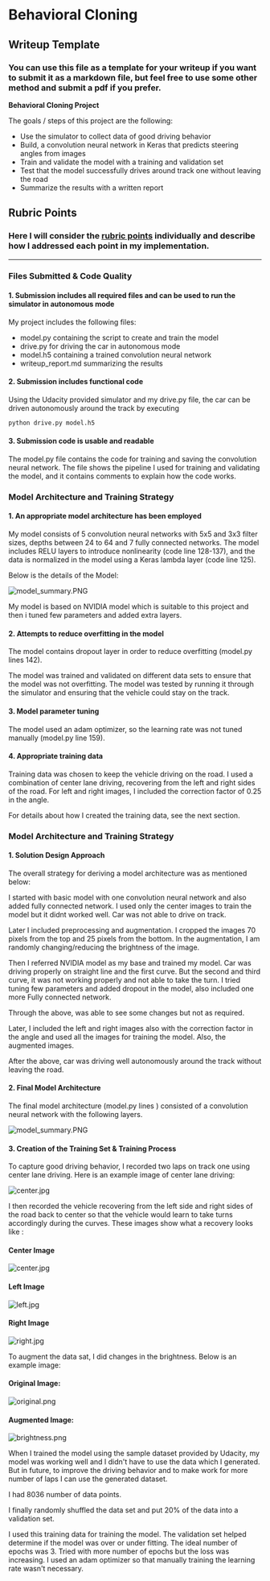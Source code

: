 
# **Behavioral Cloning** 

## Writeup Template

### You can use this file as a template for your writeup if you want to submit it as a markdown file, but feel free to use some other method and submit a pdf if you prefer.



**Behavioral Cloning Project**

The goals / steps of this project are the following:
* Use the simulator to collect data of good driving behavior
* Build, a convolution neural network in Keras that predicts steering angles from images
* Train and validate the model with a training and validation set
* Test that the model successfully drives around track one without leaving the road
* Summarize the results with a written report


[//]: # (Image References)

[image1]: ./examples/placeholder.png "Model Visualization"
[image2]: ./examples/placeholder.png "Grayscaling"
[image3]: ./examples/placeholder_small.png "Recovery Image"
[image4]: ./examples/placeholder_small.png "Recovery Image"
[image5]: ./examples/placeholder_small.png "Recovery Image"
[image6]: ./examples/placeholder_small.png "Normal Image"
[image7]: ./examples/placeholder_small.png "Flipped Image"

## Rubric Points
### Here I will consider the [rubric points](https://review.udacity.com/#!/rubrics/432/view) individually and describe how I addressed each point in my implementation.  

---
### Files Submitted & Code Quality

#### 1. Submission includes all required files and can be used to run the simulator in autonomous mode

My project includes the following files:
* model.py containing the script to create and train the model
* drive.py for driving the car in autonomous mode
* model.h5 containing a trained convolution neural network 
* writeup_report.md summarizing the results

#### 2. Submission includes functional code
Using the Udacity provided simulator and my drive.py file, the car can be driven autonomously around the track by executing 
```sh
python drive.py model.h5
```

#### 3. Submission code is usable and readable

The model.py file contains the code for training and saving the convolution neural network. The file shows the pipeline I used for training and validating the model, and it contains comments to explain how the code works.

### Model Architecture and Training Strategy

#### 1. An appropriate model architecture has been employed


My model consists of  5 convolution neural networks with 5x5 and 3x3 filter sizes, depths between 24 to 64 and 7 fully connected networks. The model includes RELU layers to introduce nonlinearity (code line 128-137), and the data is normalized in the model using a Keras lambda layer (code line 125). 



Below is the details of the Model:

![model_summary.PNG](attachment:model_summary.PNG)


My model is based on NVIDIA model which is suitable to this project and then i tuned few parameters and added extra layers. 


#### 2. Attempts to reduce overfitting in the model

The model contains dropout layer in order to reduce overfitting (model.py lines 142). 

The model was trained and validated on different data sets to ensure that the model was not overfitting. The model was tested by running it through the simulator and ensuring that the vehicle could stay on the track.

#### 3. Model parameter tuning

The model used an adam optimizer, so the learning rate was not tuned manually (model.py line 159).

#### 4. Appropriate training data

Training data was chosen to keep the vehicle driving on the road. I used a combination of center lane driving, recovering from the left and right sides of the road. For left and right images, I included the correction factor of 0.25 in the angle. 

For details about how I created the training data, see the next section. 

### Model Architecture and Training Strategy

#### 1. Solution Design Approach

The overall strategy for deriving a model architecture was as mentioned below:

I started with basic model with one convolution neural network and also added fully connected network. I used only the center images to train the model but it didnt worked well. Car was not able to drive on track.

Later I included preprocessing and augmentation. I cropped the images 70 pixels from the top and 25 pixels from the bottom. 
In the augmentation, I am randomly changing/reducing the brightness of the image. 

Then I referred NVIDIA model as my base and trained my model. Car was driving properly on straight line and the first curve. But the second and third curve, it was not working properly and not able to take the turn. I tried tuning few parameters and added dropout in the model, also included one more Fully connected network. 

Through the above, was able to see some changes but not as required. 

Later, I included the left and right images also with the correction factor in the angle and used all the images for training the model. Also, the augmented images. 


After the above, car was driving well autonomously around the track without leaving the road. 

#### 2. Final Model Architecture

The final model architecture (model.py lines ) consisted of a convolution neural network with the following layers.

![model_summary.PNG](attachment:model_summary.PNG)

#### 3. Creation of the Training Set & Training Process

To capture good driving behavior, I recorded two laps on track one using center lane driving. Here is an example image of center lane driving:

![center.jpg](attachment:center.jpg)

I then recorded the vehicle recovering from the left side and right sides of the road back to center so that the vehicle would learn to take turns accordingly during the curves. These images show what a recovery looks like :

#### Center Image

![center.jpg](attachment:center.jpg)

#### Left Image

![left.jpg](attachment:left.jpg)

#### Right Image

![right.jpg](attachment:right.jpg)



To augment the data sat, I did changes in the brightness. Below is an example image:

#### Original Image: 

![original.png](attachment:original.png)

#### Augmented Image:

![brightness.png](attachment:brightness.png)



When I trained the model using the sample dataset provided by Udacity, my model was working well and I didn't have to use the data which I generated. But in future, to improve the driving behavior and to make work for more number of laps I can use the generated dataset. 

I had 8036 number of data points.

I finally randomly shuffled the data set and put 20% of the data into a validation set. 

I used this training data for training the model. The validation set helped determine if the model was over or under fitting. The ideal number of epochs was 3. Tried with more number of epochs but the loss was increasing. I used an adam optimizer so that manually training the learning rate wasn't necessary.

